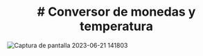 <h1 align="center"> # Conversor de monedas y temperatura </h1>

![Captura de pantalla 2023-06-21 141803](https://github.com/HansDussich/Conversor/assets/81448184/a7de4fd9-5fef-4447-bf0e-64b29d177661)
